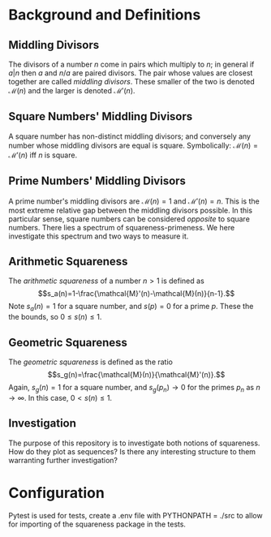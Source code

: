 # Background and Definitions
## Middling Divisors
The divisors of a number $n$ come in pairs which multiply to $n$; in general if $a|n$ then $a$ and $n/a$ are paired divisors. The pair whose values are closest together are called _middling divisors_. These smaller of the two is denoted $\mathcal{M}(n)$ and the larger is denoted $\mathcal{M}'(n)$.

## Square Numbers' Middling Divisors
A square number has non-distinct middling divisors; and conversely any number whose middling divisors are equal is square. Symbolically: $\mathcal{M}(n)=\mathcal{M}'(n)$ iff $n$ is square.

## Prime Numbers' Middling Divisors
A prime number's middling divisors are $\mathcal{M}(n)=1$ and $\mathcal{M}'(n)=n$. This is the most extreme relative gap between the middling divisors possible. In this particular sense, square numbers can be considered _opposite_ to square numbers. There lies a spectrum of squareness-primeness. We here investigate this spectrum and two ways to measure it.

## Arithmetic Squareness
The _arithmetic squareness_ of a number $n>1$ is defined as
$$s_a(n)=1-\frac{\mathcal{M}'(n)-\mathcal{M}(n)}{n-1}.$$
Note $s_a(n)=1$ for a square number, and $s(p)= 0$ for a prime $p$. These the the bounds, so $0\leq s(n)\leq 1$.

## Geometric Squareness
The _geometric squareness_ is defined as the ratio
$$s_g(n)=\frac{\mathcal{M}(n)}{\mathcal{M}'(n)}.$$
Again, $s_g(n)=1$ for a square number, and $s_g(p_n)\to 0$ for the primes $p_n$ as $n\to\infty$. In this case, $0<s(n)\leq 1$.

## Investigation
The purpose of this repository is to investigate both notions of squareness. How do they plot as sequences? Is there any interesting structure to them warranting further investigation?

# Configuration
Pytest is used for tests, create a .env file with PYTHONPATH = ./src to allow for importing of the
squareness package in the tests.

